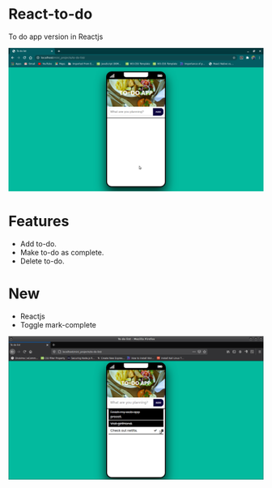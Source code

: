 # React-to-do

To do app version in Reactjs

![Screenshot](src/img/screenshot.png)

# Features

- Add to-do.
- Make to-do as complete.
- Delete to-do.

# New

- Reactjs
- Toggle mark-complete

![Screenshot1](src/img/screenshot1.png)
